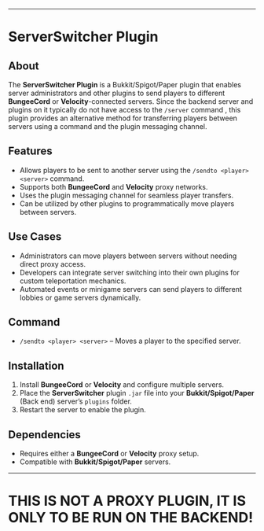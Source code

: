 
---

# ServerSwitcher Plugin  

## About  
The **ServerSwitcher Plugin** is a Bukkit/Spigot/Paper plugin that enables server administrators and other plugins to send players to different **BungeeCord** or **Velocity**-connected servers. Since the backend server and plugins on it typically do not have access to the `/server` command , this plugin provides an alternative method for transferring players between servers using a command and the plugin messaging channel.  

## Features  
- Allows players to be sent to another server using the `/sendto <player> <server>` command.  
- Supports both **BungeeCord** and **Velocity** proxy networks.  
- Uses the plugin messaging channel for seamless player transfers.  
- Can be utilized by other plugins to programmatically move players between servers.  

## Use Cases  
- Administrators can move players between servers without needing direct proxy access.  
- Developers can integrate server switching into their own plugins for custom teleportation mechanics.  
- Automated events or minigame servers can send players to different lobbies or game servers dynamically.  

## Command  
- `/sendto <player> <server>` – Moves a player to the specified server.  

## Installation  
1. Install **BungeeCord** or **Velocity** and configure multiple servers.  
2. Place the **ServerSwitcher** plugin `.jar` file into your **Bukkit/Spigot/Paper** (Back end) server’s `plugins` folder.  
3. Restart the server to enable the plugin.  

## Dependencies  
- Requires either a **BungeeCord** or **Velocity** proxy setup.  
- Compatible with **Bukkit/Spigot/Paper** servers.
---

# THIS IS NOT A PROXY PLUGIN, IT IS ONLY TO BE RUN ON THE BACKEND!


